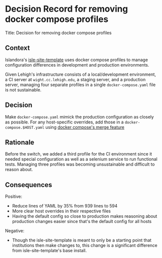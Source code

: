 # Decision Record for removing docker compose profiles

Title: Decision for removing docker compose profiles

## Context

Islandora's [isle-site-template](https://github.com/Islandora-Devops/isle-site-template) uses docker compose profiles to manage configuration differences in development and production environments.

Given Lehigh's infrastructure consists of a local/development environment, a CI server at `wight.cc.lehigh.edu`, a staging server, and a production server, managing four separate profiles in a single `docker-compose.yaml` file is not sustainable.

## Decision

Make `docker-compose.yaml` mimick the production configuration as closely as possible. For any host-specific overrides, add those in a `docker-compose.$HOST.yaml` using [docker compose's merge feature](https://docs.docker.com/compose/how-tos/multiple-compose-files/merge/)

## Rationale

Before the switch, we added a third profile for the CI environment since it needed special configuration as well as a selenium service to run functional tests. Managing three profiles was becoming unsustainable and difficult to reason about.

## Consequences

Positive:

- Reduce lines of YAML by 35% from 939 lines to 594
- More clear host overrides in their respective files
- Having the default config so close to production makes reasoning about production changes easier since that's the default config for all hosts

Negative:

- Though the isle-site-template is meant to only be a starting point that institutions then make changes to, this change is a significant difference from isle-site-template's base install.
